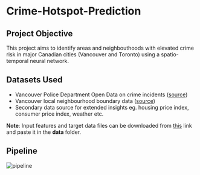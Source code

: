 # Crime-Hotspot-Prediction

## Project Objective
This project aims to identify areas and neighbouthoods with elevated crime risk in major Canadian cities (Vancouver and Toronto) using a spatio-temporal neural network. 

## Datasets Used
* Vancouver Police Department Open Data on crime incidents ([source](https://geodash.vpd.ca/opendata/))
* Vancouver local neighbourhood boundary data ([source](https://opendata.vancouver.ca/explore/dataset/local-area-boundary/information/?disjunctive.name&location=11,49.2474,-123.12402))
* Secondary data source for extended insights eg. housing price index, consumer price index, weather etc.

**Note**: Input features and target data files can be downloaded from [this](https://drive.google.com/drive/folders/1ie1eGfUKl3JD_BRydlKmbU7TJP0qm06C?usp=sharing) link and paste it in the **data** folder.

## Pipeline
![pipeline](https://user-images.githubusercontent.com/63226332/157356389-2adfaec3-56b9-461b-9440-e9c8673f957f.jpeg)
